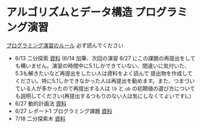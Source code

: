 # アルゴリズムとデータ構造 プログラミング演習

[プログラミング演習のルール](/RULES.md) 必ず読んでください

* 6/13 二分探索 [資料](/bsearch/docs/2017ad_bsearch_0613.pdf) (6/14 加筆、次回の演習 6/27 にこの課題の再提出をしても構いません。演習の時間中に5.1しかできていない、間違いに気付いた、5.3も解きたいなど再提出をしたい人は資料をよく読んで
提出物を作成してください。特に5.1しかできなかった人は再提出を勧めます。また、つまづいている人が多かったので再提出する人は `lb` と `ub` の初期値の選び方についても説明してください(再提出するつもりのない人は気にしなくてよいです)。)
* 6/27 動的計画法 [資料](/dp/docs/2017ad_0627.pdf)
* 6/27 レポート1 プログラミング課題 [資料](/assignment_dp/docs/2017ad_assignment_dp.pdf)
* 7/18 二分探索木 [資料](/bstree/docs/2017ad_bstree.pdf)
